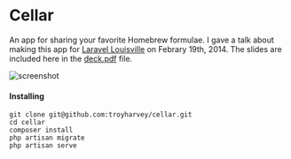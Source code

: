 # Cellar
An app for sharing your favorite Homebrew formulae. I gave a talk about making this app for [Laravel Louisville](http://laravel-louisville.github.io/meetup) on Febrary 19th, 2014. The slides are included here in the [deck.pdf](http://troyharvey.github.io/cellar/deck.pdf) file.

![screenshot](http://troyharvey.github.io/cellar/cellar.png)

<script async class="speakerdeck-embed" data-id="1b58b99081850131d97b1ae9d79fbfac" data-ratio="1.33333333333333" src="//speakerdeck.com/assets/embed.js"></script>

#### Installing
```
git clone git@github.com:troyharvey/cellar.git
cd cellar
composer install
php artisan migrate
php artisan serve
```
